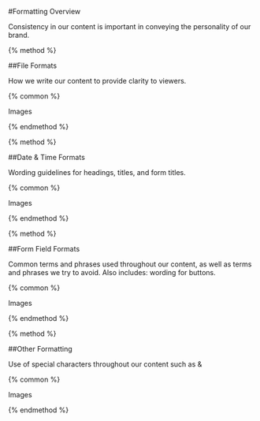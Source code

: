 #Formatting Overview

Consistency in our content is important in conveying the personality of our brand.

{% method %}

##File Formats

How we write our content to provide clarity to viewers.

{% common %}

Images

{% endmethod %}

{% method %}

##Date & Time Formats

Wording guidelines for headings, titles, and form titles.

{% common %}

Images

{% endmethod %}

{% method %}

##Form Field Formats

Common terms and phrases used throughout our content, as well as terms and phrases we try to avoid. Also includes: wording for buttons.

{% common %}

Images

{% endmethod %}

{% method %}

##Other Formatting

Use of special characters throughout our content such as &

{% common %}

Images

{% endmethod %}